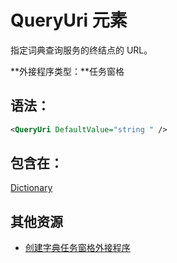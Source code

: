 
# QueryUri 元素
指定词典查询服务的终结点的 URL。

 **外接程序类型：**任务窗格


## 语法：


```XML
<QueryUri DefaultValue="string " />
```


## 包含在：

[Dictionary](../../reference/manifest/dictionary.md)


## 其他资源



- [创建字典任务窗格外接程序](../../docs/word/dictionary-task-pane-add-ins.md)
    
